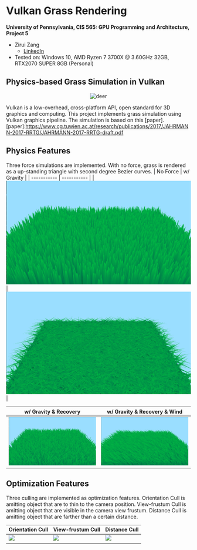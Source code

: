 Vulkan Grass Rendering
==================================

**University of Pennsylvania, CIS 565: GPU Programming and Architecture, Project 5**

* Zirui Zang
  * [LinkedIn](https://www.linkedin.com/in/zirui-zang/)
* Tested on: Windows 10, AMD Ryzen 7 3700X @ 3.60GHz 32GB, RTX2070 SUPER 8GB (Personal)

## Physics-based Grass Simulation in Vulkan
<p align="center">
<img src="img/no_cull.gif"
     alt="deer"
     width="600"/>
</p>

Vulkan is a low-overhead, cross-platform API, open standard for 3D graphics and computing.
This project implements grass simulation using Vulkan graphics pipeline. 
The simulation is based on this [paper].
[paper]:https://www.cg.tuwien.ac.at/research/publications/2017/JAHRMANN-2017-RRTG/JAHRMANN-2017-RRTG-draft.pdf

## Physics Features

Three force simulations are implemented. With no force, grass is rendered as a up-standing triangle with second degree Bezier curves.
| No Force | w/ Gravity | 
| ----------- | ----------- | 
| ![](img/no_force.png) | ![](img/g_.png) |

| w/ Gravity & Recovery | w/ Gravity & Recovery & Wind |
| ----------- | ----------- | 
| ![](img/gr_.png) | ![](img/grw_.png) |

## Optimization Features

Three culling are implemented as optimization features.
Orientation Cull is amitting object that are to thin to the camera position.
View-frustum Cull is amitting object that are visible in the camera view frustum.
Distance Cull is amitting object that are farther than a certain distance.

| Orientation Cull | View-frustum Cull | Distance Cull |
| ----------- | ----------- | ----------- |
| ![](img/cull1.gif) | ![](img/cull2.gif) | ![](img/cull3.gif) |
